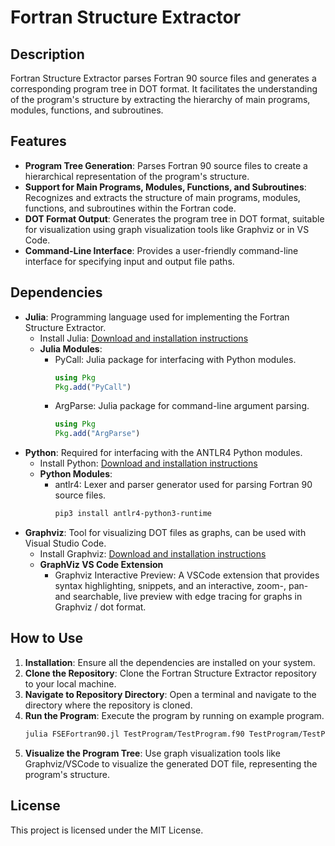 # Fortran Structure Extractor

## Description
Fortran Structure Extractor parses Fortran 90 source files and generates a corresponding program tree in DOT format. It facilitates the understanding of the program's structure by extracting the hierarchy of main programs, modules, functions, and subroutines.

## Features
- **Program Tree Generation**: Parses Fortran 90 source files to create a hierarchical representation of the program's structure.
- **Support for Main Programs, Modules, Functions, and Subroutines**: Recognizes and extracts the structure of main programs, modules, functions, and subroutines within the Fortran code.
- **DOT Format Output**: Generates the program tree in DOT format, suitable for visualization using graph visualization tools like Graphviz or in VS Code.
- **Command-Line Interface**: Provides a user-friendly command-line interface for specifying input and output file paths.

## Dependencies
- **Julia**: Programming language used for implementing the Fortran Structure Extractor.
  - Install Julia: [Download and installation instructions](https://julialang.org/downloads/)
  - **Julia Modules**:
    - PyCall: Julia package for interfacing with Python modules.
      ```julia
      using Pkg
      Pkg.add("PyCall")
      ```
    - ArgParse: Julia package for command-line argument parsing.
      ```julia
      using Pkg
      Pkg.add("ArgParse")
      ```
- **Python**: Required for interfacing with the ANTLR4 Python modules.
  - Install Python: [Download and installation instructions](https://www.python.org/downloads/)
  - **Python Modules**:
    - antlr4: Lexer and parser generator used for parsing Fortran 90 source files.
      ```bash
      pip3 install antlr4-python3-runtime
      ```
- **Graphviz**: Tool for visualizing DOT files as graphs, can be used with Visual Studio Code.
  - Install Graphviz: [Download and installation instructions](https://graphviz.org/download/)
  - **GraphViz VS Code Extension**
    - Graphviz Interactive Preview: A VSCode extension that provides syntax highlighting, snippets, and an interactive, zoom-, pan- and searchable, live preview with edge tracing for graphs in Graphviz / dot format.

## How to Use
1. **Installation**: Ensure all the dependencies are installed on your system.
2. **Clone the Repository**: Clone the Fortran Structure Extractor repository to your local machine.
3. **Navigate to Repository Directory**: Open a terminal and navigate to the directory where the repository is cloned.
4. **Run the Program**: Execute the program by running on example program.
   ```bash
   julia FSEFortran90.jl TestProgram/TestProgram.f90 TestProgram/TestProgram.f90 TestProgram/TestProgramStructure.dot
5. **Visualize the Program Tree**: Use graph visualization tools like Graphviz/VSCode to visualize the generated DOT file, representing the program's structure.

## License
This project is licensed under the MIT License.
